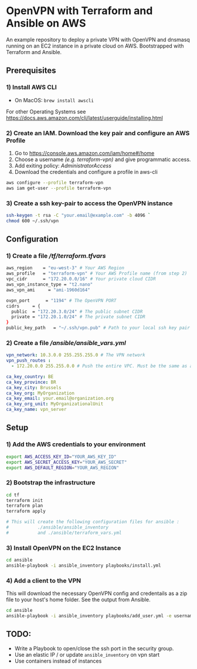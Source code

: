 

# OpenVPN with Terraform and Ansible on AWS

An example repository to deploy a private VPN with OpenVPN and dnsmasq running on an EC2 instance in a private cloud on AWS. Bootstrapped with Terraform and Ansible.


## Prerequisites
### 1) Install AWS CLI
* On MacOS: `brew install awscli`

For other Operating Systems see https://docs.aws.amazon.com/cli/latest/userguide/installing.html


### 2) Create an IAM. Download the key pair and configure an AWS Profile
 1. Go to https://console.aws.amazon.com/iam/home#/home
 2. Choose a username *(e.g. terraform-vpn)* and give programmatic access.
 3. Add exiting policy: *AdministratorAccess*
 4. Download the credentials and configure a profile in aws-cli
  ```bash
  aws configure --profile terraform-vpn
  aws iam get-user --profile terraform-vpn
  ```
### 3) Create a ssh key-pair to access the OpenVPN instance
```bash 
ssh-keygen -t rsa -C "your.email@example.com" -b 4096 `
chmod 600 ~/.ssh/vpn
```


## Configuration
### 1) Create a file */tf/terraform.tfvars*
```bash
aws_region    = "eu-west-3" # Your AWS Region
aws_profile   = "terraform-vpn" # Your AWS Profile name (from step 2)
vpc_cidr      = "172.20.0.0/16" # Your private cloud CIDR
aws_vpn_instance_type = "t2.nano"
aws_vpn_ami     = "ami-1960d164"

ovpn_port      = "1194" # The OpenVPN PORT
cidrs     = {
  public  = "172.20.3.0/24" # The public subnet CIDR
  private = "172.20.1.0/24" # The private subnet CIDR
}
public_key_path   = "~/.ssh/vpn.pub" # Path to your local ssh key pair (from step 3)
```

### 2) Create a file */ansible/ansible_vars.yml*
```yml
vpn_network: 10.3.0.0 255.255.255.0 # The VPN network
vpn_push_routes : 
  - 172.20.0.0 255.255.0.0 # Push the entire VPC. Must be the same as above.

ca_key_country: BE
ca_key_province: BR
ca_key_city: Brussels
ca_key_org: MyOrganization
ca_key_email: your.email@organization.org
ca_key_org_unit: MyOrganizationalUnit
ca_key_name: vpn_server
```
## Setup

### 1) Add the AWS credentials to your environment
```bash
export AWS_ACCESS_KEY_ID="YOUR_AWS_KEY_ID"
export AWS_SECRET_ACCESS_KEY="YOUR_AWS_SECRET"
export AWS_DEFAULT_REGION="YOUR_AWS_REGION"
```

### 2) Bootstrap the infrastructure
```bash
cd tf
terraform init
terraform plan
terraform apply

# This will create the following configuration files for ansible :
#           ./ansible/ansible_inventory 
#           and ./ansible/terraform_vars.yml
```

### 3) Install OpenVPN on the EC2 Instance
```bash
cd ansible
ansible-playbook -i ansible_inventory playbooks/install.yml
```

### 4) Add a client to the VPN
This will download the necessary OpenVPN config and credentails as a zip file to your host's home folder. See the output from Ansible.
```bash
cd ansible
ansible-playbook -i ansible_inventory playbooks/add_user.yml -e username=johnappleseed
```

## TODO:
* Write a Playbook to open/close the ssh port in the security group.
* Use an elastic IP / or update `ansible_inventory` on vpn start
* Use containers instead of instances

